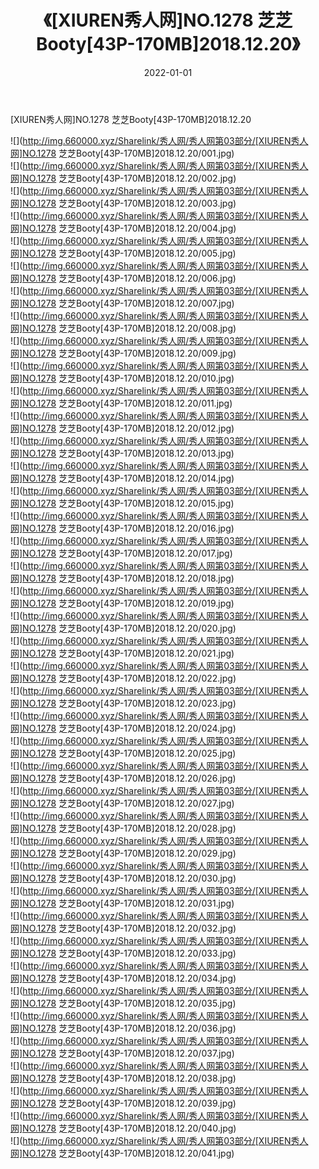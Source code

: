 ﻿---
layout: post
title:  《[XIUREN秀人网]NO.1278 芝芝Booty[43P-170MB]2018.12.20》
date:   2022-01-01
img: http://img.660000.xyz/Sharelink/秀人网/秀人网第03部分/[XIUREN秀人网]NO.1278 芝芝Booty[43P-170MB]2018.12.20/000.jpg
categories: [美女, 清纯, 唯美]
---

[XIUREN秀人网]NO.1278 芝芝Booty[43P-170MB]2018.12.20

 ![](http://img.660000.xyz/Sharelink/秀人网/秀人网第03部分/[XIUREN秀人网]NO.1278 芝芝Booty[43P-170MB]2018.12.20/001.jpg) <br>![](http://img.660000.xyz/Sharelink/秀人网/秀人网第03部分/[XIUREN秀人网]NO.1278 芝芝Booty[43P-170MB]2018.12.20/002.jpg) <br>![](http://img.660000.xyz/Sharelink/秀人网/秀人网第03部分/[XIUREN秀人网]NO.1278 芝芝Booty[43P-170MB]2018.12.20/003.jpg) <br>![](http://img.660000.xyz/Sharelink/秀人网/秀人网第03部分/[XIUREN秀人网]NO.1278 芝芝Booty[43P-170MB]2018.12.20/004.jpg) <br>![](http://img.660000.xyz/Sharelink/秀人网/秀人网第03部分/[XIUREN秀人网]NO.1278 芝芝Booty[43P-170MB]2018.12.20/005.jpg) <br>![](http://img.660000.xyz/Sharelink/秀人网/秀人网第03部分/[XIUREN秀人网]NO.1278 芝芝Booty[43P-170MB]2018.12.20/006.jpg) <br>![](http://img.660000.xyz/Sharelink/秀人网/秀人网第03部分/[XIUREN秀人网]NO.1278 芝芝Booty[43P-170MB]2018.12.20/007.jpg) <br>![](http://img.660000.xyz/Sharelink/秀人网/秀人网第03部分/[XIUREN秀人网]NO.1278 芝芝Booty[43P-170MB]2018.12.20/008.jpg) <br>![](http://img.660000.xyz/Sharelink/秀人网/秀人网第03部分/[XIUREN秀人网]NO.1278 芝芝Booty[43P-170MB]2018.12.20/009.jpg) <br>![](http://img.660000.xyz/Sharelink/秀人网/秀人网第03部分/[XIUREN秀人网]NO.1278 芝芝Booty[43P-170MB]2018.12.20/010.jpg) <br>![](http://img.660000.xyz/Sharelink/秀人网/秀人网第03部分/[XIUREN秀人网]NO.1278 芝芝Booty[43P-170MB]2018.12.20/011.jpg) <br>![](http://img.660000.xyz/Sharelink/秀人网/秀人网第03部分/[XIUREN秀人网]NO.1278 芝芝Booty[43P-170MB]2018.12.20/012.jpg) <br>![](http://img.660000.xyz/Sharelink/秀人网/秀人网第03部分/[XIUREN秀人网]NO.1278 芝芝Booty[43P-170MB]2018.12.20/013.jpg) <br>![](http://img.660000.xyz/Sharelink/秀人网/秀人网第03部分/[XIUREN秀人网]NO.1278 芝芝Booty[43P-170MB]2018.12.20/014.jpg) <br>![](http://img.660000.xyz/Sharelink/秀人网/秀人网第03部分/[XIUREN秀人网]NO.1278 芝芝Booty[43P-170MB]2018.12.20/015.jpg) <br>![](http://img.660000.xyz/Sharelink/秀人网/秀人网第03部分/[XIUREN秀人网]NO.1278 芝芝Booty[43P-170MB]2018.12.20/016.jpg) <br>![](http://img.660000.xyz/Sharelink/秀人网/秀人网第03部分/[XIUREN秀人网]NO.1278 芝芝Booty[43P-170MB]2018.12.20/017.jpg) <br>![](http://img.660000.xyz/Sharelink/秀人网/秀人网第03部分/[XIUREN秀人网]NO.1278 芝芝Booty[43P-170MB]2018.12.20/018.jpg) <br>![](http://img.660000.xyz/Sharelink/秀人网/秀人网第03部分/[XIUREN秀人网]NO.1278 芝芝Booty[43P-170MB]2018.12.20/019.jpg) <br>![](http://img.660000.xyz/Sharelink/秀人网/秀人网第03部分/[XIUREN秀人网]NO.1278 芝芝Booty[43P-170MB]2018.12.20/020.jpg) <br>![](http://img.660000.xyz/Sharelink/秀人网/秀人网第03部分/[XIUREN秀人网]NO.1278 芝芝Booty[43P-170MB]2018.12.20/021.jpg) <br>![](http://img.660000.xyz/Sharelink/秀人网/秀人网第03部分/[XIUREN秀人网]NO.1278 芝芝Booty[43P-170MB]2018.12.20/022.jpg) <br>![](http://img.660000.xyz/Sharelink/秀人网/秀人网第03部分/[XIUREN秀人网]NO.1278 芝芝Booty[43P-170MB]2018.12.20/023.jpg) <br>![](http://img.660000.xyz/Sharelink/秀人网/秀人网第03部分/[XIUREN秀人网]NO.1278 芝芝Booty[43P-170MB]2018.12.20/024.jpg) <br>![](http://img.660000.xyz/Sharelink/秀人网/秀人网第03部分/[XIUREN秀人网]NO.1278 芝芝Booty[43P-170MB]2018.12.20/025.jpg) <br>![](http://img.660000.xyz/Sharelink/秀人网/秀人网第03部分/[XIUREN秀人网]NO.1278 芝芝Booty[43P-170MB]2018.12.20/026.jpg) <br>![](http://img.660000.xyz/Sharelink/秀人网/秀人网第03部分/[XIUREN秀人网]NO.1278 芝芝Booty[43P-170MB]2018.12.20/027.jpg) <br>![](http://img.660000.xyz/Sharelink/秀人网/秀人网第03部分/[XIUREN秀人网]NO.1278 芝芝Booty[43P-170MB]2018.12.20/028.jpg) <br>![](http://img.660000.xyz/Sharelink/秀人网/秀人网第03部分/[XIUREN秀人网]NO.1278 芝芝Booty[43P-170MB]2018.12.20/029.jpg) <br>![](http://img.660000.xyz/Sharelink/秀人网/秀人网第03部分/[XIUREN秀人网]NO.1278 芝芝Booty[43P-170MB]2018.12.20/030.jpg) <br>![](http://img.660000.xyz/Sharelink/秀人网/秀人网第03部分/[XIUREN秀人网]NO.1278 芝芝Booty[43P-170MB]2018.12.20/031.jpg) <br>![](http://img.660000.xyz/Sharelink/秀人网/秀人网第03部分/[XIUREN秀人网]NO.1278 芝芝Booty[43P-170MB]2018.12.20/032.jpg) <br>![](http://img.660000.xyz/Sharelink/秀人网/秀人网第03部分/[XIUREN秀人网]NO.1278 芝芝Booty[43P-170MB]2018.12.20/033.jpg) <br>![](http://img.660000.xyz/Sharelink/秀人网/秀人网第03部分/[XIUREN秀人网]NO.1278 芝芝Booty[43P-170MB]2018.12.20/034.jpg) <br>![](http://img.660000.xyz/Sharelink/秀人网/秀人网第03部分/[XIUREN秀人网]NO.1278 芝芝Booty[43P-170MB]2018.12.20/035.jpg) <br>![](http://img.660000.xyz/Sharelink/秀人网/秀人网第03部分/[XIUREN秀人网]NO.1278 芝芝Booty[43P-170MB]2018.12.20/036.jpg) <br>![](http://img.660000.xyz/Sharelink/秀人网/秀人网第03部分/[XIUREN秀人网]NO.1278 芝芝Booty[43P-170MB]2018.12.20/037.jpg) <br>![](http://img.660000.xyz/Sharelink/秀人网/秀人网第03部分/[XIUREN秀人网]NO.1278 芝芝Booty[43P-170MB]2018.12.20/038.jpg) <br>![](http://img.660000.xyz/Sharelink/秀人网/秀人网第03部分/[XIUREN秀人网]NO.1278 芝芝Booty[43P-170MB]2018.12.20/039.jpg) <br>![](http://img.660000.xyz/Sharelink/秀人网/秀人网第03部分/[XIUREN秀人网]NO.1278 芝芝Booty[43P-170MB]2018.12.20/040.jpg) <br>![](http://img.660000.xyz/Sharelink/秀人网/秀人网第03部分/[XIUREN秀人网]NO.1278 芝芝Booty[43P-170MB]2018.12.20/041.jpg) <br>